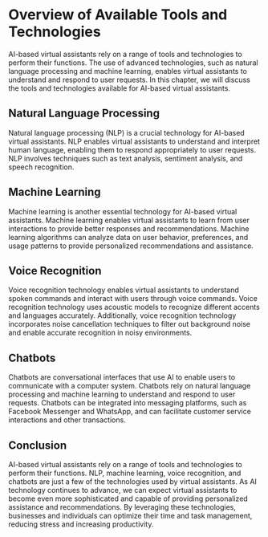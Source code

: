 Overview of Available Tools and Technologies
===============================================================================================================

AI-based virtual assistants rely on a range of tools and technologies to perform their functions. The use of advanced technologies, such as natural language processing and machine learning, enables virtual assistants to understand and respond to user requests. In this chapter, we will discuss the tools and technologies available for AI-based virtual assistants.

Natural Language Processing
---------------------------

Natural language processing (NLP) is a crucial technology for AI-based virtual assistants. NLP enables virtual assistants to understand and interpret human language, enabling them to respond appropriately to user requests. NLP involves techniques such as text analysis, sentiment analysis, and speech recognition.

Machine Learning
----------------

Machine learning is another essential technology for AI-based virtual assistants. Machine learning enables virtual assistants to learn from user interactions to provide better responses and recommendations. Machine learning algorithms can analyze data on user behavior, preferences, and usage patterns to provide personalized recommendations and assistance.

Voice Recognition
-----------------

Voice recognition technology enables virtual assistants to understand spoken commands and interact with users through voice commands. Voice recognition technology uses acoustic models to recognize different accents and languages accurately. Additionally, voice recognition technology incorporates noise cancellation techniques to filter out background noise and enable accurate recognition in noisy environments.

Chatbots
--------

Chatbots are conversational interfaces that use AI to enable users to communicate with a computer system. Chatbots rely on natural language processing and machine learning to understand and respond to user requests. Chatbots can be integrated into messaging platforms, such as Facebook Messenger and WhatsApp, and can facilitate customer service interactions and other transactions.

Conclusion
----------

AI-based virtual assistants rely on a range of tools and technologies to perform their functions. NLP, machine learning, voice recognition, and chatbots are just a few of the technologies used by virtual assistants. As AI technology continues to advance, we can expect virtual assistants to become even more sophisticated and capable of providing personalized assistance and recommendations. By leveraging these technologies, businesses and individuals can optimize their time and task management, reducing stress and increasing productivity.
